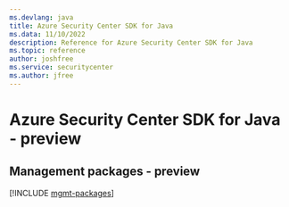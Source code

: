 ```yaml
---
ms.devlang: java
title: Azure Security Center SDK for Java
ms.data: 11/10/2022
description: Reference for Azure Security Center SDK for Java
ms.topic: reference
author: joshfree
ms.service: securitycenter
ms.author: jfree
---
```

# Azure Security Center SDK for Java - preview

## Management packages - preview
[!INCLUDE [mgmt-packages](security-center-mgmt-index.md)]